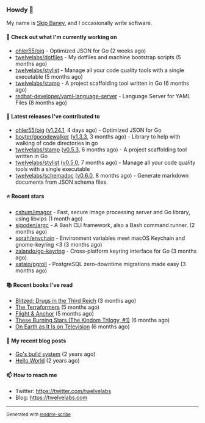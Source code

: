 ### Howdy 👋

My name is [Skip Baney](https://twelvelabs.com), and I occasionally write software.

#### 👷 Check out what I'm currently working on

- [ohler55/ojg](https://github.com/ohler55/ojg) - Optimized JSON for Go (2 weeks ago)
- [twelvelabs/dotfiles](https://github.com/twelvelabs/dotfiles) - My dotfiles and machine bootstrap scripts  (5 months ago)
- [twelvelabs/stylist](https://github.com/twelvelabs/stylist) - Manage all your code quality tools with a single executable (5 months ago)
- [twelvelabs/stamp](https://github.com/twelvelabs/stamp) - A project scaffolding tool written in Go (6 months ago)
- [redhat-developer/yaml-language-server](https://github.com/redhat-developer/yaml-language-server) - Language Server for YAML Files (8 months ago)

#### 🔭 Latest releases I've contributed to

- [ohler55/ojg](https://github.com/ohler55/ojg) ([v1.24.1](https://github.com/ohler55/ojg/releases/tag/v1.24.1), 4 days ago) - Optimized JSON for Go
- [boyter/gocodewalker](https://github.com/boyter/gocodewalker) ([v1.3.3](https://github.com/boyter/gocodewalker/releases/tag/v1.3.3), 3 months ago) - Library to help with walking of code directories in go
- [twelvelabs/stamp](https://github.com/twelvelabs/stamp) ([v0.5.3](https://github.com/twelvelabs/stamp/releases/tag/v0.5.3), 6 months ago) - A project scaffolding tool written in Go
- [twelvelabs/stylist](https://github.com/twelvelabs/stylist) ([v0.5.0](https://github.com/twelvelabs/stylist/releases/tag/v0.5.0), 7 months ago) - Manage all your code quality tools with a single executable
- [twelvelabs/schemadoc](https://github.com/twelvelabs/schemadoc) ([v0.6.0](https://github.com/twelvelabs/schemadoc/releases/tag/v0.6.0), 8 months ago) - Generate markdown documents from JSON schema files.

#### ⭐ Recent stars

- [cshum/imagor](https://github.com/cshum/imagor) - Fast, secure image processing server and Go library, using libvips (1 month ago)
- [sigoden/argc](https://github.com/sigoden/argc) - A Bash CLI framework, also a Bash command runner. (2 months ago)
- [sorah/envchain](https://github.com/sorah/envchain) - Environment variables meet macOS Keychain and gnome-keyring &lt;3 (3 months ago)
- [zalando/go-keyring](https://github.com/zalando/go-keyring) - Cross-platform keyring interface for Go (3 months ago)
- [xataio/pgroll](https://github.com/xataio/pgroll) - PostgreSQL zero-downtime migrations made easy (3 months ago)

#### 📚 Recent books I've read

- [Blitzed: Drugs in the Third Reich](https://www.goodreads.com/review/show/1827909175?utm_medium=api&amp;utm_source=rss) (3 months ago)
- [The Terraformers](https://www.goodreads.com/review/show/5818779700?utm_medium=api&amp;utm_source=rss) (5 months ago)
- [Flight &amp; Anchor](https://www.goodreads.com/review/show/6371038308?utm_medium=api&amp;utm_source=rss) (5 months ago)
- [These Burning Stars (The Kindom Trilogy, #1)](https://www.goodreads.com/review/show/6141288905?utm_medium=api&amp;utm_source=rss) (6 months ago)
- [On Earth as It Is on Television](https://www.goodreads.com/review/show/5308338220?utm_medium=api&amp;utm_source=rss) (6 months ago)

#### 📜 My recent blog posts

- [Go&#39;s build system](https://twelvelabs.com/2023/01/02/go-build-system/) (2 years ago)
- [Hello World](https://twelvelabs.com/2022/11/20/hello-world/) (2 years ago)

#### 📫 How to reach me

- Twitter: <https://twitter.com/twelvelabs>
- Blog: <https://twelvelabs.com>

---

<sup>Generated with [readme-scribe](https://github.com/muesli/readme-scribe)</sup>
